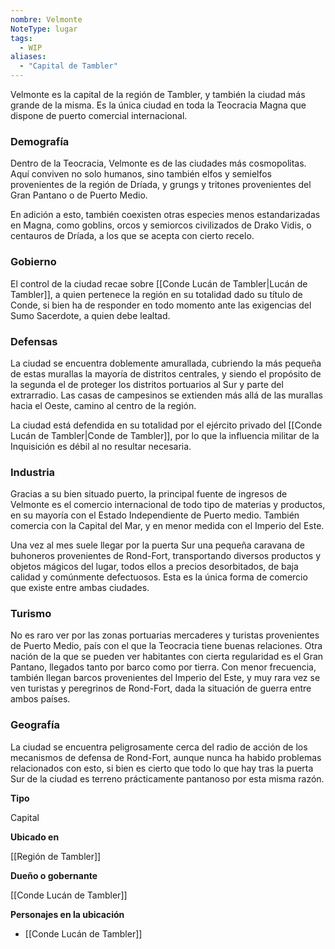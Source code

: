 ```yaml
---
nombre: Velmonte
NoteType: lugar
tags:
  - WIP
aliases:
  - "Capital de Tambler"
---
```



Velmonte es la capital de la región de Tambler, y también la ciudad más grande de la misma. Es la única ciudad en toda la Teocracia Magna que dispone de puerto comercial internacional.

### Demografía

Dentro de la Teocracia, Velmonte es de las ciudades más cosmopolitas. Aquí conviven no solo humanos, sino también elfos y semielfos provenientes de la región de Dríada, y grungs y tritones provenientes del Gran Pantano o de Puerto Medio.

En adición a esto, también coexisten otras especies menos estandarizadas en Magna, como goblins, orcos y semiorcos civilizados de Drako Vidis, o centauros de Dríada, a los que se acepta con cierto recelo.

### Gobierno

El control de la ciudad recae sobre [[Conde Lucán de Tambler|Lucán de Tambler]], a quien pertenece la región en su totalidad dado su título de Conde, si bien ha de responder en todo momento ante las exigencias del Sumo Sacerdote, a quien debe lealtad.

### Defensas

La ciudad se encuentra doblemente amurallada, cubriendo la más pequeña de estas murallas la mayoría de distritos centrales, y siendo el propósito de la segunda el de proteger los distritos portuarios al Sur y parte del extrarradio. Las casas de campesinos se extienden más allá de las murallas hacia el Oeste, camino al centro de la región.

La ciudad está defendida en su totalidad por el ejército privado del [[Conde Lucán de Tambler|Conde de Tambler]], por lo que la influencia militar de la Inquisición es débil al no resultar necesaria.

### Industria

Gracias a su bien situado puerto, la principal fuente de ingresos de Velmonte es el comercio internacional de todo tipo de materias y productos, en su mayoría con el Estado Independiente de Puerto medio. También comercia con la Capital del Mar, y en menor medida con el Imperio del Este.

Una vez al mes suele llegar por la puerta Sur una pequeña caravana de buhoneros provenientes de Rond-Fort, transportando diversos productos y objetos mágicos del lugar, todos ellos a precios desorbitados, de baja calidad y comúnmente defectuosos. Esta es la única forma de comercio que existe entre ambas ciudades.

### Turismo

No es raro ver por las zonas portuarias mercaderes y turistas provenientes de Puerto Medio, país con el que la Teocracia tiene buenas relaciones. Otra nación de la que se pueden ver habitantes con cierta regularidad es el Gran Pantano, llegados tanto por barco como por tierra. Con menor frecuencia, también llegan barcos provenientes del Imperio del Este, y muy rara vez se ven turistas y peregrinos de Rond-Fort, dada la situación de guerra entre ambos países.

### Geografía

La ciudad se encuentra peligrosamente cerca del radio de acción de los mecanismos de defensa de Rond-Fort, aunque nunca ha habido problemas relacionados con esto, si bien es cierto que todo lo que hay tras la puerta Sur de la ciudad es terreno prácticamente pantanoso por esta misma razón.

**Tipo**

Capital

**Ubicado en**

[[Región de Tambler]]

**Dueño o gobernante**

[[Conde Lucán de Tambler]]

**Personajes en la ubicación**

- [[Conde Lucán de Tambler]]